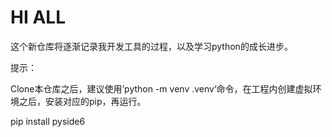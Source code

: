 # HI ALL

这个新仓库将逐渐记录我开发工具的过程，以及学习python的成长进步。



提示：

Clone本仓库之后，建议使用’python -m venv .venv‘命令，在工程内创建虚拟环境之后，安装对应的pip，再运行。

pip install pyside6

